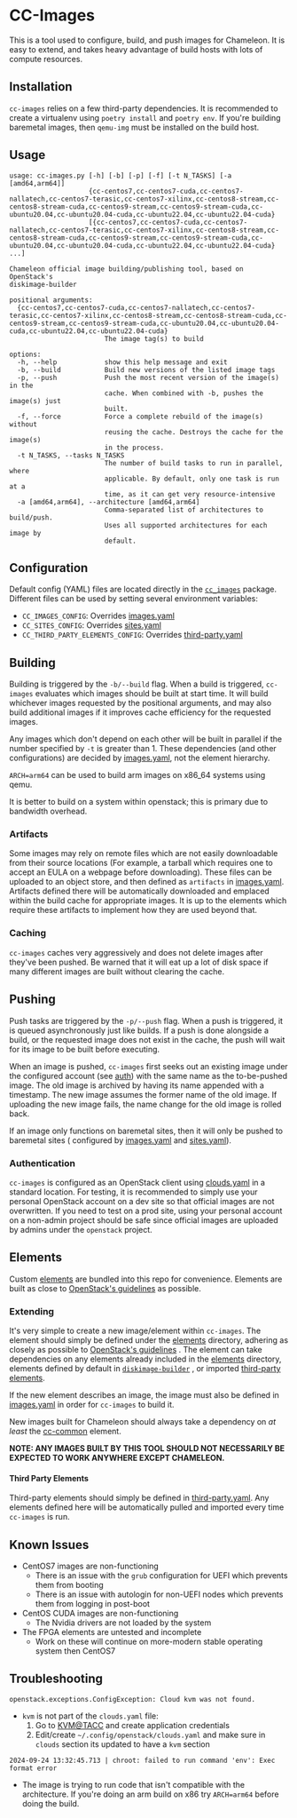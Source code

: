 # CC-Images

This is a tool used to configure, build, and push images for Chameleon.
It is easy to extend, and takes heavy advantage of build hosts with lots of compute resources.

## Installation

`cc-images` relies on a few third-party dependencies. It is recommended to create a virtualenv using
`poetry install` and `poetry env`. If you're building baremetal images, then `qemu-img` must be
installed on the build host.

## Usage

```
usage: cc-images.py [-h] [-b] [-p] [-f] [-t N_TASKS] [-a [amd64,arm64]]
                    {cc-centos7,cc-centos7-cuda,cc-centos7-nallatech,cc-centos7-terasic,cc-centos7-xilinx,cc-centos8-stream,cc-centos8-stream-cuda,cc-centos9-stream,cc-centos9-stream-cuda,cc-ubuntu20.04,cc-ubuntu20.04-cuda,cc-ubuntu22.04,cc-ubuntu22.04-cuda}
                    [{cc-centos7,cc-centos7-cuda,cc-centos7-nallatech,cc-centos7-terasic,cc-centos7-xilinx,cc-centos8-stream,cc-centos8-stream-cuda,cc-centos9-stream,cc-centos9-stream-cuda,cc-ubuntu20.04,cc-ubuntu20.04-cuda,cc-ubuntu22.04,cc-ubuntu22.04-cuda} ...]

Chameleon official image building/publishing tool, based on OpenStack's
diskimage-builder

positional arguments:
  {cc-centos7,cc-centos7-cuda,cc-centos7-nallatech,cc-centos7-terasic,cc-centos7-xilinx,cc-centos8-stream,cc-centos8-stream-cuda,cc-centos9-stream,cc-centos9-stream-cuda,cc-ubuntu20.04,cc-ubuntu20.04-cuda,cc-ubuntu22.04,cc-ubuntu22.04-cuda}
                        The image tag(s) to build

options:
  -h, --help            show this help message and exit
  -b, --build           Build new versions of the listed image tags
  -p, --push            Push the most recent version of the image(s) in the
                        cache. When combined with -b, pushes the image(s) just
                        built.
  -f, --force           Force a complete rebuild of the image(s) without
                        reusing the cache. Destroys the cache for the image(s)
                        in the process.
  -t N_TASKS, --tasks N_TASKS
                        The number of build tasks to run in parallel, where
                        applicable. By default, only one task is run at a
                        time, as it can get very resource-intensive
  -a [amd64,arm64], --architecture [amd64,arm64]
                        Comma-separated list of architectures to build/push.
                        Uses all supported architectures for each image by
                        default.
```

## Configuration

Default config (YAML) files are located directly in the [`cc_images`](cc_images) package. Different
files can be used by setting several environment variables:

* `CC_IMAGES_CONFIG`: Overrides [images.yaml](cc_images/images.yaml)
* `CC_SITES_CONFIG`: Overrides [sites.yaml](cc_images/sites.yaml)
* `CC_THIRD_PARTY_ELEMENTS_CONFIG`: Overrides [third-party.yaml](cc_images/third-party.yaml)

## Building

Building is triggered by the `-b/--build` flag. When a build is triggered, `cc-images` evaluates
which images should be built at start time. It will build whichever images requested
by the positional arguments, and may also build additional images if it improves cache efficiency
for the requested images.

Any images which don't depend on each other will be built in parallel if the number specified
by `-t` is greater than 1. These dependencies (and other configurations) are decided
by [images.yaml](cc_images/images.yaml), not the element hierarchy.

`ARCH=arm64` can be used to build arm images on x86_64 systems using qemu.

It is better to build on a system within openstack; this is primary due to bandwidth overhead.

### Artifacts

Some images may rely on remote files which are not easily downloadable from their source locations
(For example, a tarball which requires one to accept an EULA on a webpage before downloading). These
files can be uploaded to an object store, and then defined as `artifacts`
in [images.yaml](cc_images/images.yaml). Artifacts defined there will be automatically downloaded
and emplaced within the build cache for appropriate images. It is up to the elements which require
these artifacts to implement how they are used beyond that.

### Caching

`cc-images` caches very aggressively and does not delete images after they've been pushed. Be warned
that it will eat up a lot of disk space if many different images are built without clearing the
cache.

## Pushing

Push tasks are triggered by the `-p/--push` flag. When a push is triggered, it is queued
asynchronously just like builds. If a push is done alongside a build, or the requested image does
not exist in the cache, the push will wait for its image to be built before executing.

When an image is pushed, `cc-images` first seeks out an existing image under the configured
account (see [auth](#authentication)) with the same name as the to-be-pushed image. The old image is
archived by having its name appended with a timestamp. The new image assumes the former name of the
old image. If uploading the new image fails, the name change for the old image is rolled back.

If an image only functions on baremetal sites, then it will only be pushed to baremetal sites (
configured by [images.yaml](cc_images/images.yaml) and [sites.yaml](cc_images/sites.yaml)).

### Authentication

`cc-images` is configured as an OpenStack client
using [clouds.yaml](https://docs.openstack.org/python-openstackclient/latest/configuration/index.html#clouds-yaml)
in a standard location. For testing, it is recommended to simply use your personal OpenStack account
on a dev site so that official images are not overwritten. If you need to test on a prod site, using
your personal account on a non-admin project should be safe since official images are uploaded by
admins under the `openstack` project.

## Elements

Custom [elements](elements) are bundled into this repo for convenience. Elements are built as close
to [OpenStack's guidelines](https://docs.openstack.org/diskimage-builder/latest/developer/developing_elements.html)
as possible.

### Extending

It's very simple to create a new image/element within `cc-images`. The element should simply be
defined under the [elements](elements) directory, adhering as closely as possible
to [OpenStack's guidelines](https://docs.openstack.org/diskimage-builder/latest/developer/developing_elements.html)
. The element can take dependencies on any elements already included in the [elements](elements)
directory, elements defined by default
in [`diskimage-builder`](https://github.com/openstack/diskimage-builder/tree/master/diskimage_builder/elements)
, or imported [third-party elements](#third-party-elements).

If the new element describes an image, the image must also be defined
in [images.yaml](cc_images/images.yaml) in order for `cc-images` to build it.

New images built for Chameleon should always take a dependency on _at least_
the [cc-common](elements/cc-common) element.

**NOTE: ANY IMAGES BUILT BY THIS TOOL SHOULD NOT NECESSARILY BE EXPECTED TO WORK ANYWHERE EXCEPT
CHAMELEON.**

#### Third Party Elements

Third-party elements should simply be defined in [third-party.yaml](cc_images/third-party.yaml). Any
elements defined here will be automatically pulled and imported every time `cc-images` is run.

## Known Issues

* CentOS7 images are non-functioning
    * There is an issue with the `grub` configuration for UEFI which prevents them from booting
    * There is an issue with autologin for non-UEFI nodes which prevents them from logging in
      post-boot
* CentOS CUDA images are non-functioning
  * The Nvidia drivers are not loaded by the system
* The FPGA elements are untested and incomplete
  * Work on these will continue on more-modern stable operating system then CentOS7

## Troubleshooting
`openstack.exceptions.ConfigException: Cloud kvm was not found.`
- `kvm` is not part of the `clouds.yaml` file:
    1. Go to [KVM@TACC](https://kvm.tacc.chameleoncloud.org/identity/application_credentials/) and create application credentials
    2. Edit/create `~/.config/openstack/clouds.yaml` and make sure in `clouds` section its updated to have a `kvm` section

`2024-09-24 13:32:45.713 | chroot: failed to run command 'env': Exec format error`
- The image is trying to run code that isn't compatible with the architecture. If you're doing an arm build on x86 try `ARCH=arm64` before doing the build.

